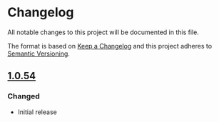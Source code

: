 # Changelog
All notable changes to this project will be documented in this file.

The format is based on [Keep a Changelog](http://keepachangelog.com/en/1.0.0/) and this project adheres to [Semantic Versioning](http://semver.org/spec/v2.0.0.html).

## [1.0.54]

### Changed
* Initial release

[1.0.54]: https://github.com/unzerdev/opencart3/tree/1.0.54
